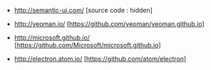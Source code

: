 - http://semantic-ui.com/ [source code : hidden]

- http://yeoman.io/  [https://github.com/yeoman/yeoman.github.io]

- http://microsoft.github.io/ [https://github.com/Microsoft/microsoft.github.io]

- http://electron.atom.io/ [https://github.com/atom/electron]